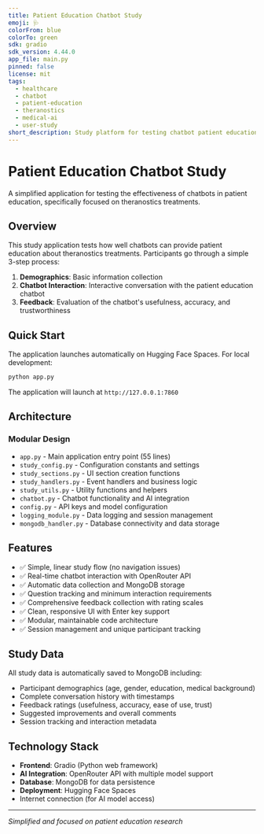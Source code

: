 ```yaml
---
title: Patient Education Chatbot Study
emoji: 🩺
colorFrom: blue
colorTo: green
sdk: gradio
sdk_version: 4.44.0
app_file: main.py
pinned: false
license: mit
tags:
  - healthcare
  - chatbot
  - patient-education
  - theranostics
  - medical-ai
  - user-study
short_description: Study platform for testing chatbot patient education
---
```


# Patient Education Chatbot Study

A simplified application for testing the effectiveness of chatbots in patient education, specifically focused on theranostics treatments.

## Overview

This study application tests how well chatbots can provide patient education about theranostics treatments. Participants go through a simple 3-step process:

1. **Demographics**: Basic information collection
2. **Chatbot Interaction**: Interactive conversation with the patient education chatbot  
3. **Feedback**: Evaluation of the chatbot's usefulness, accuracy, and trustworthiness

## Quick Start

The application launches automatically on Hugging Face Spaces. For local development:

```bash
python app.py
```

The application will launch at `http://127.0.0.1:7860`

## Architecture

### Modular Design
- `app.py` - Main application entry point (55 lines)
- `study_config.py` - Configuration constants and settings
- `study_sections.py` - UI section creation functions  
- `study_handlers.py` - Event handlers and business logic
- `study_utils.py` - Utility functions and helpers
- `chatbot.py` - Chatbot functionality and AI integration
- `config.py` - API keys and model configuration
- `logging_module.py` - Data logging and session management
- `mongodb_handler.py` - Database connectivity and data storage

## Features

- ✅ Simple, linear study flow (no navigation issues)
- ✅ Real-time chatbot interaction with OpenRouter API
- ✅ Automatic data collection and MongoDB storage
- ✅ Question tracking and minimum interaction requirements
- ✅ Comprehensive feedback collection with rating scales
- ✅ Clean, responsive UI with Enter key support
- ✅ Modular, maintainable code architecture
- ✅ Session management and unique participant tracking

## Study Data

All study data is automatically saved to MongoDB including:
- Participant demographics (age, gender, education, medical background)
- Complete conversation history with timestamps
- Feedback ratings (usefulness, accuracy, ease of use, trust)
- Suggested improvements and overall comments
- Session tracking and interaction metadata

## Technology Stack

- **Frontend**: Gradio (Python web framework)
- **AI Integration**: OpenRouter API with multiple model support
- **Database**: MongoDB for data persistence
- **Deployment**: Hugging Face Spaces
- Internet connection (for AI model access)

---

*Simplified and focused on patient education research*
